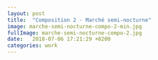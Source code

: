 ```yaml
---
layout: post
title:  "Composition 2 - Marché semi-nocturne"
image: marche-semi-nocturne-compo-2-min.jpg
fullImage: marche-semi-nocturne-compo-2.jpg
date:   2018-07-06 17:21:29 +0200
categories: work
---
```

